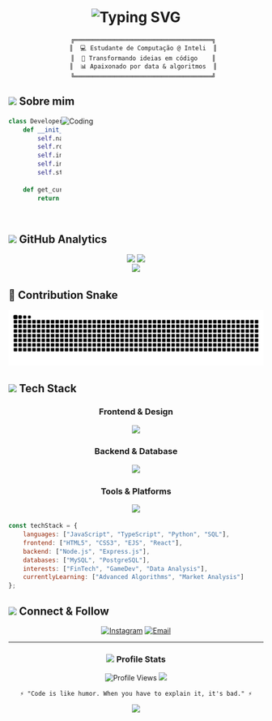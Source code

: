 <div align="center">
  
<h1>
  <img src="https://readme-typing-svg.herokuapp.com/?font=Fira+Code&size=75&duration=4000&pause=1000&center=true&vCenter=true&multiline=true&width=1200&height=200&lines=Daniel+Polakiewicz+Guilger;🎮+Coding+%7C+Gaming+%7C+Trading+📈" alt="Typing SVG" />
</h1>

</div>

<div align="center">

```ascii
    ╔══════════════════════════════════════╗
    ║  💻 Estudante de Computação @ Inteli  ║
    ║  🎯 Transformando ideias em código    ║
    ║  📊 Apaixonado por data & algoritmos  ║
    ╚══════════════════════════════════════╝
```

</div>

## <img src="https://media.giphy.com/media/VgCDAzcKvsR6OM0uWg/giphy.gif" width="50"> Sobre mim

<img align="right" alt="Coding" width="400" src="https://media.giphy.com/media/LaVp0AyqR5bGsC5Cbm/giphy.gif">

```python
class Developer:
    def __init__(self):
        self.name = "Daniel Polakiewicz Guilger"
        self.role = "Computer Science Student"
        self.institution = "Instituto de Tecnologia e Liderança"
        self.interests = ["algorithms", "financial_tech", "game_dev"]
        self.status = "always_learning"
    
    def get_current_focus(self):
        return ["building_cool_projects", "market_analysis", "competitive_programming"]
```

<br clear="right"/>

## <img src="https://media.giphy.com/media/iY8CRBdQXODJSCERIr/giphy.gif" width="35"> GitHub Analytics

<div align="center">
  <img height="180em" src="https://github-readme-stats.vercel.app/api?username=DanGuilger&show_icons=true&theme=tokyonight&include_all_commits=true&count_private=true&hide_border=true&bg_color=0D1117"/>
  <img height="180em" src="https://github-readme-stats.vercel.app/api/top-langs/?username=DanGuilger&layout=compact&langs_count=7&theme=tokyonight&hide_border=true&bg_color=0D1117"/>
</div>

<div align="center">
  <img src="https://github-readme-streak-stats.herokuapp.com/?user=DanGuilger&theme=tokyonight&hide_border=true&background=0D1117" />
</div>

## 🐍 Contribution Snake

<div align="center">
  <picture>
    <source media="(prefers-color-scheme: dark)" srcset="https://github.com/DanGuilger/DanGuilger/blob/output/github-contribution-grid-snake-dark.svg" />
    <source media="(prefers-color-scheme: light)" srcset="https://github.com/DanGuilger/DanGuilger/blob/output/github-contribution-grid-snake.svg" />
    <img alt="github-snake" src="https://github.com/DanGuilger/DanGuilger/blob/output/github-contribution-grid-snake-dark.svg" />
  </picture>
</div>

## <img src="https://media.giphy.com/media/WUlplcMpOCEmTGBtBW/giphy.gif" width="36"> Tech Stack

<div align="center">

### Frontend & Design
<img src="https://skillicons.dev/icons?i=html,css,js,ts,react" />

### Backend & Database  
<img src="https://skillicons.dev/icons?i=python,nodejs,express,mysql,postgresql" />

### Tools & Platforms
<img src="https://skillicons.dev/icons?i=git,github,vscode,figma,docker" />

</div>

```javascript
const techStack = {
    languages: ["JavaScript", "TypeScript", "Python", "SQL"],
    frontend: ["HTML5", "CSS3", "EJS", "React"],
    backend: ["Node.js", "Express.js"],
    databases: ["MySQL", "PostgreSQL"],
    interests: ["FinTech", "GameDev", "Data Analysis"],
    currentlyLearning: ["Advanced Algorithms", "Market Analysis"]
};
```

## <img src="https://media.giphy.com/media/LnQjpWaON8nhr21vNW/giphy.gif" width="40"> Connect & Follow

<div align="center">

[![Instagram](https://img.shields.io/badge/Instagram-%23E4405F.svg?style=for-the-badge&logo=Instagram&logoColor=white)](https://instagram.com/guilgerdaniel)
[![Email](https://img.shields.io/badge/Gmail-D14836?style=for-the-badge&logo=gmail&logoColor=white)](mailto:danielpolakguilger@gmail.com)

</div>

---

<div align="center">

### <img src="https://media.giphy.com/media/ZCN6F3FAkwsyOGU2RS/giphy.gif" width="40"> Profile Stats

<img src="https://komarev.com/ghpvc/?username=DanGuilger&label=Profile%20Views&color=1e90ff&style=for-the-badge" alt="Profile Views" />

<img src="https://github-profile-trophy.vercel.app/?username=DanGuilger&theme=tokyonight&no-frame=true&no-bg=true&margin-w=4&column=7"/>

</div>

<div align="center">

```
⚡ "Code is like humor. When you have to explain it, it's bad." ⚡
```

<img src="https://raw.githubusercontent.com/Trilokia/Trilokia/379277808c61ef204768a61bbc5d25bc7798ccf1/bottom_header.svg" />

</div>
